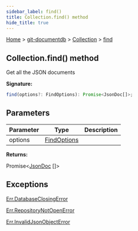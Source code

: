 ```yaml
---
sidebar_label: find()
title: Collection.find() method
hide_title: true
---
```


[Home](./index.md) &gt; [git-documentdb](./git-documentdb.md) &gt; [Collection](./git-documentdb.collection.md) &gt; [find](./git-documentdb.collection.find.md)

## Collection.find() method

Get all the JSON documents

<b>Signature:</b>

```typescript
find(options?: FindOptions): Promise<JsonDoc[]>;
```

## Parameters

|  Parameter | Type | Description |
|  --- | --- | --- |
|  options | [FindOptions](./git-documentdb.findoptions.md) |  |

<b>Returns:</b>

Promise&lt;[JsonDoc](./git-documentdb.jsondoc.md) \[\]&gt;

## Exceptions

[Err.DatabaseClosingError](./git-documentdb.err.databaseclosingerror.md)

[Err.RepositoryNotOpenError](./git-documentdb.err.repositorynotopenerror.md)

[Err.InvalidJsonObjectError](./git-documentdb.err.invalidjsonobjecterror.md)


